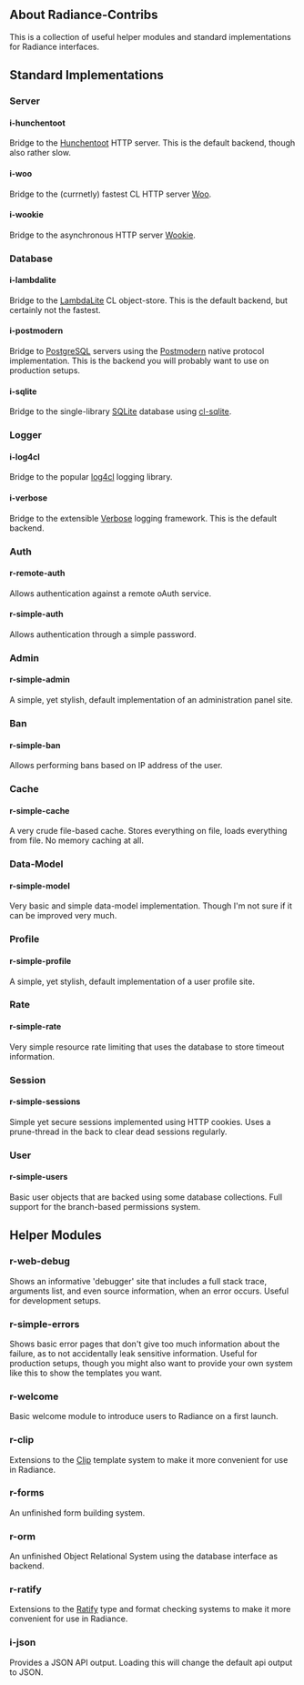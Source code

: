## About Radiance-Contribs
This is a collection of useful helper modules and standard implementations for Radiance interfaces.

## Standard Implementations
### Server
#### i-hunchentoot
Bridge to the [Hunchentoot](http://weitz.de/hunchentoot/) HTTP server. This is the default backend, though also rather slow.

#### i-woo
Bridge to the (currnetly) fastest CL HTTP server [Woo](https://github.com/fukamachi/woo).

#### i-wookie
Bridge to the asynchronous HTTP server [Wookie](https://github.com/orthecreedence/wookie).

### Database
#### i-lambdalite
Bridge to the [LambdaLite](https://github.com/Wukix/LambdaLite) CL object-store. This is the default backend, but certainly not the fastest.

#### i-postmodern
Bridge to [PostgreSQL](https://postgresql.org) servers using the [Postmodern](http://marijnhaverbeke.nl/postmodern/) native protocol implementation. This is the backend you will probably want to use on production setups.

#### i-sqlite
Bridge to the single-library [SQLite](https://sqlite.org/) database using [cl-sqlite](https://common-lisp.net/project/cl-sqlite/).

### Logger
#### i-log4cl
Bridge to the popular [log4cl](https://github.com/sharplispers/log4cl) logging library.

#### i-verbose
Bridge to the extensible [Verbose](http://shinmera.github.io/verbose/) logging framework. This is the default backend.

### Auth
#### r-remote-auth
Allows authentication against a remote oAuth service.

#### r-simple-auth
Allows authentication through a simple password.

### Admin
#### r-simple-admin
A simple, yet stylish, default implementation of an administration panel site.

### Ban
#### r-simple-ban
Allows performing bans based on IP address of the user.

### Cache
#### r-simple-cache
A very crude file-based cache. Stores everything on file, loads everything from file. No memory caching at all.

### Data-Model
#### r-simple-model
Very basic and simple data-model implementation. Though I'm not sure if it can be improved very much.

### Profile
#### r-simple-profile
A simple, yet stylish, default implementation of a user profile site.

### Rate
#### r-simple-rate
Very simple resource rate limiting that uses the database to store timeout information.

### Session
#### r-simple-sessions
Simple yet secure sessions implemented using HTTP cookies. Uses a prune-thread in the back to clear dead sessions regularly.

### User
#### r-simple-users
Basic user objects that are backed using some database collections. Full support for the branch-based permissions system.

## Helper Modules
### r-web-debug
Shows an informative 'debugger' site that includes a full stack trace, arguments list, and even source information, when an error occurs. Useful for development setups.

### r-simple-errors
Shows basic error pages that don't give too much information about the failure, as to not accidentally leak sensitive information. Useful for production setups, though you might also want to provide your own system like this to show the templates you want.

### r-welcome
Basic welcome module to introduce users to Radiance on a first launch.

### r-clip
Extensions to the [Clip](https://shinmera.github.io/clip) template system to make it more convenient for use in Radiance.

### r-forms
An unfinished form building system.

### r-orm
An unfinished Object Relational System using the database interface as backend.

### r-ratify
Extensions to the [Ratify](https://shinmera.github.io/ratify) type and format checking systems to make it more convenient for use in Radiance.

### i-json
Provides a JSON API output. Loading this will change the default api output to JSON.
